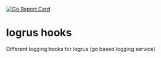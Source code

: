 [![Go Report Card](https://goreportcard.com/badge/github.com/CIP-NL/logrus-hooks)](https://goreportcard.com/report/github.com/CIP-NL/logrus-hooks)


# logrus hooks
Different logging hooks for logrus (go based logging service)


